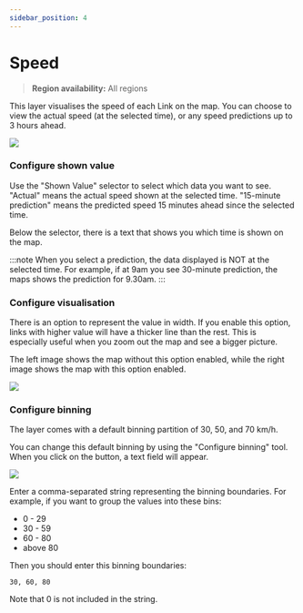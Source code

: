 ```yaml
---
sidebar_position: 4
---
```


# Speed

> **Region availability:** All regions


This layer visualises the speed of each Link on the map.
You can choose to view the actual speed (at the selected time), or any speed predictions up to 3 hours ahead.

![](/img/map/layers/speed.png)

### Configure shown value

Use the "Shown Value" selector to select which data you want to see.
"Actual" means the actual speed shown at the selected time.
"15-minute prediction" means the predicted speed 15 minutes ahead since the selected time.

Below the selector, there is a text that shows you which time is shown on the map.

:::note
When you select a prediction, the data displayed is NOT at the selected time.
For example, if at 9am you see 30-minute prediction, the maps shows the prediction for 9.30am.
:::


### Configure visualisation

There is an option to represent the value in width.
If you enable this option, links with higher value will have a thicker line than the rest.
This is especially useful when you zoom out the map and see a bigger picture.

The left image shows the map without this option enabled, while the right image shows the map with this option enabled.

![](/img/map/layers/vol-width.png)

### Configure binning

The layer comes with a default binning partition of 30, 50, and 70 km/h.

You can change this default binning by using the "Configure binning" tool.
When you click on the button, a text field will appear.

![](/img/map/layers/binning.png)

Enter a comma-separated string representing the binning boundaries.
For example, if you want to group the values into these bins:
- 0 - 29
- 30 - 59
- 60 - 80
- above 80

Then you should enter this binning boundaries:
```
30, 60, 80
```

Note that 0 is not included in the string.

